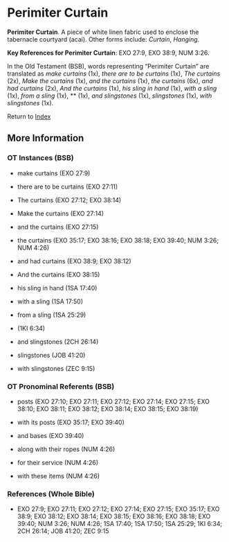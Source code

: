 # Perimiter Curtain
**Perimiter Curtain**. 
A piece of white linen fabric used to enclose the tabernacle courtyard (acai). 
Other forms include: 
*Curtain*, *Hanging*. 


**Key References for Perimiter Curtain**: 
EXO 27:9, EXO 38:9, NUM 3:26. 


In the Old Testament (BSB), words representing “Perimiter Curtain” are translated as 
*make curtains* (1x), *there are to be curtains* (1x), *The curtains* (2x), *Make the curtains* (1x), *and the curtains* (1x), *the curtains* (6x), *and had curtains* (2x), *And the curtains* (1x), *his sling in hand* (1x), *with a sling* (1x), *from a sling* (1x), ** (1x), *and slingstones* (1x), *slingstones* (1x), *with slingstones* (1x). 




Return to [Index](00-Index.md)

## More Information

### OT Instances (BSB)

* make curtains (EXO 27:9)

* there are to be curtains (EXO 27:11)

* The curtains (EXO 27:12; EXO 38:14)

* Make the curtains (EXO 27:14)

* and the curtains (EXO 27:15)

* the curtains (EXO 35:17; EXO 38:16; EXO 38:18; EXO 39:40; NUM 3:26; NUM 4:26)

* and had curtains (EXO 38:9; EXO 38:12)

* And the curtains (EXO 38:15)

* his sling in hand (1SA 17:40)

* with a sling (1SA 17:50)

* from a sling (1SA 25:29)

*  (1KI 6:34)

* and slingstones (2CH 26:14)

* slingstones (JOB 41:20)

* with slingstones (ZEC 9:15)



### OT Pronominal Referents (BSB)

* posts (EXO 27:10; EXO 27:11; EXO 27:12; EXO 27:14; EXO 27:15; EXO 38:10; EXO 38:11; EXO 38:12; EXO 38:14; EXO 38:15; EXO 38:19)

* with its posts (EXO 35:17; EXO 39:40)

* and bases (EXO 39:40)

* along with their ropes (NUM 4:26)

* for their service (NUM 4:26)

* with these items (NUM 4:26)



### References (Whole Bible)

* EXO 27:9; EXO 27:11; EXO 27:12; EXO 27:14; EXO 27:15; EXO 35:17; EXO 38:9; EXO 38:12; EXO 38:14; EXO 38:15; EXO 38:16; EXO 38:18; EXO 39:40; NUM 3:26; NUM 4:26; 1SA 17:40; 1SA 17:50; 1SA 25:29; 1KI 6:34; 2CH 26:14; JOB 41:20; ZEC 9:15



